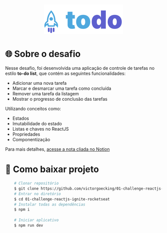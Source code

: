 <h1 align="center">
  <img src="./src/assets/logo-to-do.svg"/>
<h1>

# 🌐 Sobre o desafio

Nesse desafio, foi desenvolvida uma aplicação de controle de tarefas no estilo **to-do list**, que contém as seguintes funcionalidades:

- Adicionar uma nova tarefa
- Marcar e desmarcar uma tarefa como concluída
- Remover uma tarefa da listagem
- Mostrar o progresso de conclusão das tarefas

Utilizando conceitos como:

- Estados
- Imutabilidade do estado
- Listas e chaves no ReactJS
- Propriedades
- Componentização

Para mais detalhes, [acesse a nota cliada no Notion](https://www.notion.so/Desafio-01-Conceitos-do-React-51e4099a6e2f4d4bae94f9fe75bb769d)

# 📁 Como baixar projeto

```bash
    # Clonar repositório
    $ git clone https://github.com/victorgoecking/01-challenge-reactjs-ignite-rocketseat.git
    # Entrar no diretório 
    $ cd 01-challenge-reactjs-ignite-rocketseat
    # Instalar todas as dependências
    $ npm i
    
    # Iniciar aplicativo
    $ npm run dev
```
